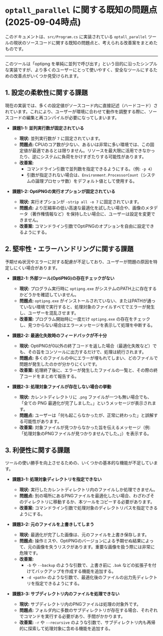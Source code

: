 # `optall_parallel` に関する既知の問題点 (2025-09-04時点)

このドキュメントは、`src/Program.cs` に実装されている `optall_parallel` ツールの現状のソースコードに関する既知の問題点と、考えられる改善案をまとめたものです。

---

このツールは「optipng を単純に並列で呼び出す」という目的に沿ったシンプルな実装ですが、より多くのユーザーにとって使いやすく、安全なツールにするための改善点がいくつか見受けられます。

## 1. 設定の柔軟性に関する課題

現在の実装では、多くの設定値がソースコード内に直接記述（ハードコード）されています。これにより、ユーザーが環境に合わせて動作を調整する際に、ソースコードの編集と再コンパイルが必要になってしまいます。

- **課題1-1: 並列実行数が固定されている**
  - **現状:** 並列実行数が `7` に固定されています。
  - **問題点:** CPUのコア数が少ない、あるいは非常に多い環境では、この固定値が最適であるとは限りません。リソースを最大限に活用できなかったり、逆にシステムに負荷をかけすぎたりする可能性があります。
  - **改善案:**
    - コマンドライン引数で並列数を指定できるようにする。（例: `-p 4`）
    - 引数が指定されない場合は、`Environment.ProcessorCount`（システムの論理プロセッサ数）をデフォルト値として使用する。

- **課題1-2: OptiPNGの実行オプションが固定されている**
  - **現状:** 実行オプションが `-strip all -o 7` に固定されています。
  - **問題点:** より圧縮率の低い高速な最適化を試したい場合や、画像のメタデータ（著作権情報など）を保持したい場合に、ユーザーは設定を変更できません。
  - **改善案:** コマンドライン引数でOptiPNGのオプションを自由に設定できるようにする。

## 2. 堅牢性・エラーハンドリングに関する課題

予期せぬ状況やエラーに対する配慮が不足しており、ユーザーが問題の原因を特定しにくい場合があります。

- **課題2-1: 外部ツール(OptiPNG)の存在チェックがない**
  - **現状:** プログラム実行時に `optipng.exe` がシステムのPATH上に存在するかどうかを確認していません。
  - **問題点:** `optipng.exe` がインストールされていない、またはPATHが通っていない環境で実行すると、処理対象のファイルすべてでエラーが発生し、ユーザーを混乱させます。
  - **改善案:** プログラム開始時に一度だけ `optipng.exe` の存在をチェックし、見つからない場合はエラーメッセージを表示して処理を中断する。

- **課題2-2: 最適化失敗時のフィードバックが不十分**
  - **現状:** OptiPNGが0以外の終了コードを返した場合（最適化失敗など）でも、その旨をコンソールに出力するだけで、処理は続行されます。
  - **問題点:** 多くのファイルの中にエラーが埋もれてしまい、どのファイルで問題が発生したのかが分かりにくいです。
  - **改善案:** 処理終了後に、エラーが発生したファイルの一覧と、その際の終了コードをまとめて報告する。

- **課題2-3: 処理対象ファイルが存在しない場合の挙動**
  - **現状:** カレントディレクトリに `.png` ファイルが一つも無い場合でも、「全ての PNG 最適化が完了しました。」というメッセージが表示されます。
  - **問題点:** ユーザーは「何も起こらなかったが、正常に終わった」と誤解する可能性があります。
  - **改善案:** 対象ファイルが見つからなかった旨を伝えるメッセージ（例: 「処理対象のPNGファイルが見つかりませんでした。」）を表示する。

## 3. 利便性に関する課題

ツールの使い勝手を向上させるための、いくつかの基本的な機能が不足しています。

- **課題3-1: 処理対象ディレクトリを指定できない**
  - **現状:** 実行したカレントディレクトリ内のファイルしか処理できません。
  - **問題点:** 別の場所にあるPNGファイルを最適化したい場合、わざわざそのディレクトリに移動するか、本ツールをコピーする必要があります。
  - **改善案:** コマンドライン引数で処理対象のディレクトリパスを指定できるようにする。

- **課題3-2: 元のファイルを上書きしてしまう**
  - **現状:** 最適化が完了した画像は、元のファイルを上書き保存します。
  - **問題点:** 操作ミスや、OptiPNGのバージョンによる予期せぬ結果によって、元の画像を失うリスクがあります。重要な画像を扱う際には非常に危険です。
  - **改善案:**
    - `-b` や `--backup` のような引数で、上書き前に `.bak` などの拡張子を付けてバックアップを作成する機能を追加する。
    - `-d <path>` のような引数で、最適化後のファイルの出力先ディレクトリを指定できるようにする。

- **課題3-3: サブディレクトリ内のファイルを処理できない**
  - **現状:** サブディレクトリ内のPNGファイルは処理の対象外です。
  - **問題点:** フォルダ内に多数のサブディレクトリが存在する場合、それぞれでコマンドを実行する必要があり、手間がかかります。
  - **改善案:** `-r` や `--recursive` のような引数で、サブディレクトリ内も再帰的に探索して処理対象に含める機能を追加する。
